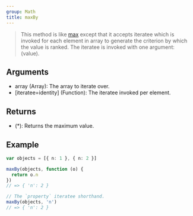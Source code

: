```yaml
---
group: Math
title: maxBy
---
```


> This method is like [max](../max/index.md) except that it accepts iteratee which is invoked for each element in array to generate the criterion by which the value is ranked. The iteratee is invoked with one argument: (value).

## Arguments

- array (Array): The array to iterate over.
- [iteratee=identity] (Function): The iteratee invoked per element.

## Returns

- (\*): Returns the maximum value.

## Example

```ts
var objects = [{ n: 1 }, { n: 2 }]

maxBy(objects, function (o) {
  return o.n
})
// => { 'n': 2 }

// The `property` iteratee shorthand.
maxBy(objects, 'n')
// => { 'n': 2 }
```
